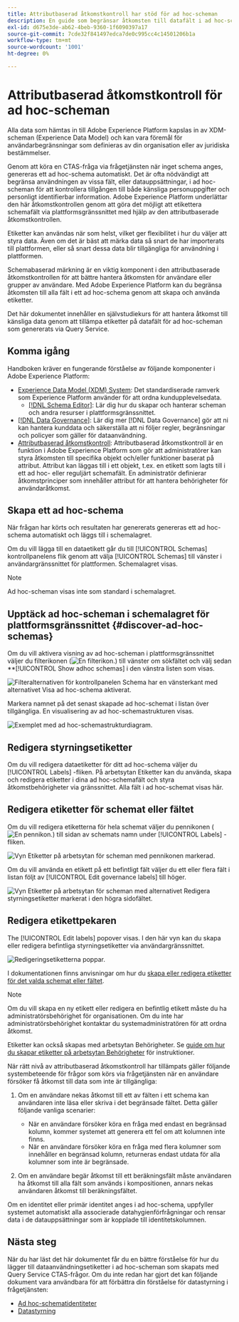 ```yaml
---
title: Attributbaserad åtkomstkontroll har stöd för ad hoc-scheman
description: En guide som begränsar åtkomsten till datafält i ad hoc-scheman som genererats via Adobe Experience Platform Query Service.
exl-id: d675e3de-ab62-4beb-9360-1f6090397a17
source-git-commit: 7cde32f841497edca7de0c995cc4c14501206b1a
workflow-type: tm+mt
source-wordcount: '1001'
ht-degree: 0%

---
```


# Attributbaserad åtkomstkontroll för ad hoc-scheman

Alla data som hämtas in till Adobe Experience Platform kapslas in av XDM-scheman (Experience Data Model) och kan vara föremål för användarbegränsningar som definieras av din organisation eller av juridiska bestämmelser.

Genom att köra en CTAS-fråga via frågetjänsten när inget schema anges, genereras ett ad hoc-schema automatiskt. Det är ofta nödvändigt att begränsa användningen av vissa fält, eller datauppsättningar, i ad hoc-scheman för att kontrollera tillgången till både känsliga personuppgifter och personligt identifierbar information. Adobe Experience Platform underlättar den här åtkomstkontrollen genom att göra det möjligt att etikettera schemafält via plattformsgränssnittet med hjälp av den attributbaserade åtkomstkontrollen.

Etiketter kan användas när som helst, vilket ger flexibilitet i hur du väljer att styra data. Även om det är bäst att märka data så snart de har importerats till plattformen, eller så snart dessa data blir tillgängliga för användning i plattformen.

Schemabaserad märkning är en viktig komponent i den attributbaserade åtkomstkontrollen för att bättre hantera åtkomsten för användare eller grupper av användare. Med Adobe Experience Platform kan du begränsa åtkomsten till alla fält i ett ad hoc-schema genom att skapa och använda etiketter.

Det här dokumentet innehåller en självstudiekurs för att hantera åtkomst till känsliga data genom att tillämpa etiketter på datafält för ad hoc-scheman som genererats via Query Service.

## Komma igång

Handboken kräver en fungerande förståelse av följande komponenter i Adobe Experience Platform:

* [Experience Data Model (XDM) System](../../xdm/home.md): Det standardiserade ramverk som Experience Platform använder för att ordna kundupplevelsedata.
   * [[!DNL Schema Editor]](../../xdm/ui/overview.md): Lär dig hur du skapar och hanterar scheman och andra resurser i plattformsgränssnittet.
* [[!DNL Data Governance]](../../data-governance/home.md): Lär dig mer [!DNL Data Governance] gör att ni kan hantera kunddata och säkerställa att ni följer regler, begränsningar och policyer som gäller för dataanvändning.
* [Attributbaserad åtkomstkontroll](../../access-control/abac/overview.md): Attributbaserad åtkomstkontroll är en funktion i Adobe Experience Platform som gör att administratörer kan styra åtkomsten till specifika objekt och/eller funktioner baserat på attribut. Attribut kan läggas till i ett objekt, t.ex. en etikett som lagts till i ett ad hoc- eller reguljärt schemafält. En administratör definierar åtkomstprinciper som innehåller attribut för att hantera behörigheter för användaråtkomst.

## Skapa ett ad hoc-schema

När frågan har körts och resultaten har genererats genereras ett ad hoc-schema automatiskt och läggs till i schemalagret.

Om du vill lägga till en dataetikett går du till [!UICONTROL Schemas] kontrollpanelens flik genom att välja [!UICONTROL Schemas] till vänster i användargränssnittet för plattformen. Schemalagret visas.

>[!NOTE]
>
>Ad hoc-scheman visas inte som standard i schemalagret.

## Upptäck ad hoc-scheman i schemalagret för plattformsgränssnittet {#discover-ad-hoc-schemas}

Om du vill aktivera visning av ad hoc-scheman i plattformsgränssnittet väljer du filterikonen (![En filterikon.](../images/data-governance/filter.png)) till vänster om sökfältet och välj sedan **[!UICONTROL Show adhoc schemas] i den vänstra listen som visas.

![Filteralternativen för kontrollpanelen Schema har en vänsterkant med alternativet Visa ad hoc-schema aktiverat.](../images/data-governance/adhoc-schema-toggle.png)

Markera namnet på det senast skapade ad hoc-schemat i listan över tillgängliga. En visualisering av ad hoc-schemastrukturen visas.

![Exemplet med ad hoc-schemastrukturdiagram.](../images/data-governance/adhoc-schema-structure-diagram.png)

## Redigera styrningsetiketter

Om du vill redigera dataetiketter för ditt ad hoc-schema väljer du [!UICONTROL Labels] -fliken. På arbetsytan Etiketter kan du använda, skapa och redigera etiketter i dina ad hoc-schemafält och styra åtkomstbehörigheter via gränssnittet. Alla fält i ad hoc-schemat visas här.

## Redigera etiketter för schemat eller fältet

Om du vill redigera etiketterna för hela schemat väljer du pennikonen (![En pennikon.](../images/data-governance/edit-icon.png)) till sidan av schemats namn under [!UICONTROL Labels] -fliken.

![Vyn Etiketter på arbetsytan för scheman med pennikonen markerad.](../images/data-governance/edit-entire-schema-labels.png)

Om du vill använda en etikett på ett befintligt fält väljer du ett eller flera fält i listan följt av [!UICONTROL Edit governance labels] till höger.

![Vyn Etiketter på arbetsytan för scheman med alternativet Redigera styrningsetiketter markerat i den högra sidofältet.](../images/data-governance/edit-governance-labels.png)

## Redigera etikettpekaren

The [!UICONTROL Edit labels] popover visas. I den här vyn kan du skapa eller redigera befintliga styrningsetiketter via användargränssnittet.

![Redigeringsetiketterna poppar.](../images/data-governance/edit-labels-popover.png)

I dokumentationen finns anvisningar om hur du [skapa eller redigera etiketter för det valda schemat eller fältet](../../xdm/tutorials/labels.md#edit-the-labels-for-the-schema-or-field).

>[!NOTE]
>
>Om du vill skapa en ny etikett eller redigera en befintlig etikett måste du ha administratörsbehörighet för organisationen. Om du inte har administratörsbehörighet kontaktar du systemadministratören för att ordna åtkomst.

Etiketter kan också skapas med arbetsytan Behörigheter. Se [guide om hur du skapar etiketter på arbetsytan Behörigheter](../../access-control/abac/ui/labels.md) för instruktioner.

När rätt nivå av attributbaserad åtkomstkontroll har tillämpats gäller följande systembeteende för frågor som körs via frågetjänsten när en användare försöker få åtkomst till data som inte är tillgängliga:

1. Om en användare nekas åtkomst till ett av fälten i ett schema kan användaren inte läsa eller skriva i det begränsade fältet. Detta gäller följande vanliga scenarier:

   * När en användare försöker köra en fråga med endast en begränsad kolumn, kommer systemet att generera ett fel om att kolumnen inte finns.
   * När en användare försöker köra en fråga med flera kolumner som innehåller en begränsad kolumn, returneras endast utdata för alla kolumner som inte är begränsade.

1. Om en användare begär åtkomst till ett beräkningsfält måste användaren ha åtkomst till alla fält som används i kompositionen, annars nekas användaren åtkomst till beräkningsfältet.

Om en identitet eller primär identitet anges i ad hoc-schema, uppfyller systemet automatiskt alla associerade datahygienförfrågningar och rensar data i de datauppsättningar som är kopplade till identitetskolumnen.

## Nästa steg

När du har läst det här dokumentet får du en bättre förståelse för hur du lägger till dataanvändningsetiketter i ad hoc-scheman som skapats med Query Service CTAS-frågor. Om du inte redan har gjort det kan följande dokument vara användbara för att förbättra din förståelse för datastyrning i frågetjänsten:

* [Ad hoc-schematidentiteter](./ad-hoc-schema-identities.md)
* [Datastyrning](../../data-governance/home.md)
